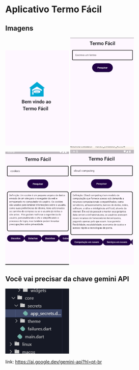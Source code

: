 # Aplicativo Termo Fácil 


## Imagens 

<img src="imagens do app/inicio.png" alt="Texto Alternativo" width="200"/>

<img src="imagens do app/initial.png" alt="Texto Alternativo" width="200"/>

<img src="imagens do app/cookies.png" alt="Texto Alternativo" width="200"/>

<img src="imagens do app/cloud.png" alt="Texto Alternativo" width="200"/>

</a>

## Você vai precisar da chave gemini API

<img src="imagens do app/api_app.png" alt="Texto Alternativo" width="200"/>

link: https://ai.google.dev/gemini-api?hl=pt-br



